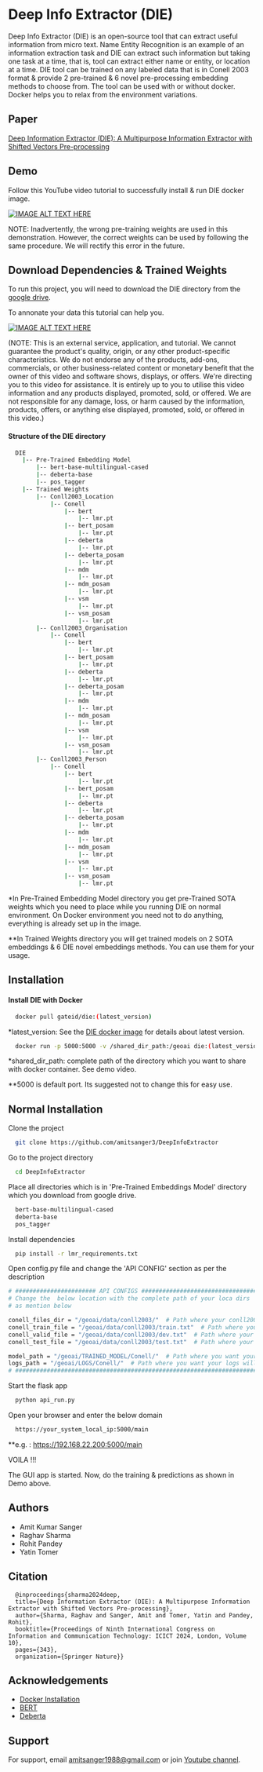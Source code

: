 
# Deep Info Extractor (DIE)

Deep Info Extractor (DIE) is an open-source tool that can extract useful information from micro text. Name Entity Recognition is an example of an information extraction task and DIE can extract such information but taking one task at a time, that is, tool can extract either name or entity, or location at a time. DIE tool can be trained on any labeled data that is in Conell 2003 format & provide 2 pre-trained & 6 novel pre-processing embedding methods to choose from. The tool can be used with or without docker. Docker helps you to relax from the environment variations.

## Paper

[Deep Information Extractor (DIE): A Multipurpose Information Extractor with Shifted Vectors Pre-processing](https://books.google.com/books?hl=en&lr=&id=I6Q4EQAAQBAJ&oi=fnd&pg=PA343&dq=deep+info+extractor&ots=ChF4BgavG_&sig=FOMa6lt2oRmXSBX0Njzblf_dg4c)

## Demo

Follow this YouTube video tutorial to successfully install & run DIE docker image.

[![IMAGE ALT TEXT HERE](https://img.youtube.com/vi/sZRFoYydfc8/0.jpg)](https://www.youtube.com/watch?v=R4Wa4ZNCD3M)

NOTE: Inadvertently, the wrong pre-training weights are used in this demonstration. However, the correct weights can be used by following the same procedure. We will rectify this error in the future.

## Download Dependencies & Trained Weights

To run this project, you will need to download the DIE directory from the [google drive](https://drive.google.com/drive/folders/1I6idw9pASneTJ5BPyD0cq6nNZ3YxXQnC?usp=sharing).

To annonate your data this tutorial can help you. 

[![IMAGE ALT TEXT HERE](https://img.youtube.com/vi/CxfGJGK4mxQ/0.jpg)](https://www.youtube.com/watch?v=CxfGJGK4mxQ)

(NOTE: This is an external service, application, and tutorial. We cannot guarantee the product's quality, origin, or any other product-specific characteristics. We do not endorse any of the products, add-ons, commercials, or other business-related content or monetary benefit that the owner of this video and software shows, displays, or offers. We're directing you to this video for assistance. It is entirely up to you to utilise this video information and any products displayed, promoted, sold, or offered. We are not responsible for any damage, loss, or harm caused by the information, products, offers, or anything else displayed, promoted, sold, or offered in this video.)



#### Structure of the DIE directory

```bash
  DIE 
    |-- Pre-Trained Embedding Model
        |-- bert-base-multilingual-cased
        |-- deberta-base
        |-- pos_tagger
    |-- Trained Weights
        |-- Conll2003_Location
            |-- Conell
                |-- bert
                    |-- lmr.pt
                |-- bert_posam
                    |-- lmr.pt
                |-- deberta
                    |-- lmr.pt
                |-- deberta_posam
                    |-- lmr.pt
                |-- mdm
                    |-- lmr.pt
                |-- mdm_posam
                    |-- lmr.pt
                |-- vsm
                    |-- lmr.pt
                |-- vsm_posam
                    |-- lmr.pt
        |-- Conll2003_Organisation
            |-- Conell
                |-- bert
                    |-- lmr.pt
                |-- bert_posam
                    |-- lmr.pt
                |-- deberta
                    |-- lmr.pt
                |-- deberta_posam
                    |-- lmr.pt
                |-- mdm
                    |-- lmr.pt
                |-- mdm_posam
                    |-- lmr.pt
                |-- vsm
                    |-- lmr.pt
                |-- vsm_posam
                    |-- lmr.pt
        |-- Conll2003_Person
            |-- Conell
                |-- bert
                    |-- lmr.pt
                |-- bert_posam
                    |-- lmr.pt
                |-- deberta
                    |-- lmr.pt
                |-- deberta_posam
                    |-- lmr.pt
                |-- mdm
                    |-- lmr.pt
                |-- mdm_posam
                    |-- lmr.pt
                |-- vsm
                    |-- lmr.pt
                |-- vsm_posam
                    |-- lmr.pt

```

*In Pre-Trained Embedding Model directory you get pre-Trained SOTA weights which you need to place while you running DIE on normal environment. On Docker environment you need not to do anything, everything is already set up in the image.

**In Trained Weights directory you will get trained models on 2 SOTA embeddings & 6 DIE novel embeddings methods. You can use them for your usage.


## Installation

#### Install DIE with Docker

```bash
  docker pull gateid/die:(latest_version)
```
*latest_version: See the [DIE docker image](https://hub.docker.com/r/gateid/die/tags) for details about latest version.

```bash
  docker run -p 5000:5000 -v /shared_dir_path:/geoai die:(latest_version)
```
*shared_dir_path: complete path of the directory which you want to share with docker container. See demo video.

**5000 is default port. Its suggested not to change this for easy use.

    
## Normal Installation

Clone the project

```bash
  git clone https://github.com/amitsanger3/DeepInfoExtractor
```

Go to the project directory

```bash
  cd DeepInfoExtractor
```

Place all directories which is in 'Pre-Trained Embeddings Model' directory which you download from google drive. 

```bash
  bert-base-multilingual-cased
  deberta-base
  pos_tagger
```

Install dependencies

```bash
  pip install -r lmr_requirements.txt 
```

Open config.py file and change the 'API CONFIG' section as per the description

```bash
# ####################### API CONFIGS ######################################
# Change the  below location with the complete path of your loca dirs 
# as mention below

conell_files_dir = "/geoai/data/conll2003/"  # Path where your conll2003/dataset dir is placed
conell_train_file = "/geoai/data/conll2003/train.txt"  # Path where your conll2003/dataset train file is placed in conll2003 format
conell_valid_file = "/geoai/data/conll2003/dev.txt"  # Path where your conll2003/dataset validation file is placed in conll2003 format
conell_test_file = "/geoai/data/conll2003/test.txt"  # Path where your conll2003/dataset  test file is placed in conll2003 format

model_path = "/geoai/TRAINED_MODEL/Conell/"  # Path where you want your trained model will be saved
logs_path = "/geoai/LOGS/Conell/"  # Path where you want your logs will be saved
# ##########################################################################
```

Start the flask app

```bash
  python api_run.py
```

Open your browser and enter the below domain

```bash
  https://your_system_local_ip:5000/main
```
**e.g. : https://192.168.22.200:5000/main

VOILA !!!

The GUI app is started. Now, do the training & predictions as shown in Demo above.



## Authors

- Amit Kumar Sanger
- Raghav Sharma
- Rohit Pandey
- Yatin Tomer

## Citation

```http
  @inproceedings{sharma2024deep,
  title={Deep Information Extractor (DIE): A Multipurpose Information Extractor with Shifted Vectors Pre-processing},
  author={Sharma, Raghav and Sanger, Amit and Tomer, Yatin and Pandey, Rohit},
  booktitle={Proceedings of Ninth International Congress on Information and Communication Technology: ICICT 2024, London, Volume 10},
  pages={343},
  organization={Springer Nature}}
```

## Acknowledgements

 - [Docker Installation](https://docs.docker.com/engine/)
 - [BERT](https://arxiv.org/abs/1810.04805)
 - [Deberta](https://arxiv.org/abs/2006.03654)


## Support

For support, email amitsanger1988@gmail.com or join [Youtube channel](https://www.youtube.com/@AmitSangerdes).


